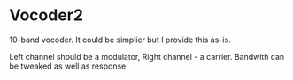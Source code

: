 # Vocoder2
10-band vocoder.
It could be simplier but I provide this as-is.

Left channel should be a modulator, Right channel - a carrier.
Bandwith can be tweaked as well as response.
